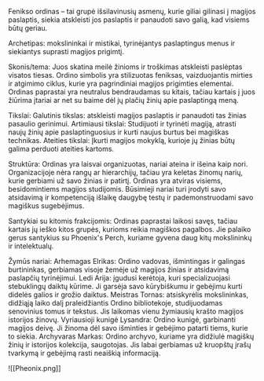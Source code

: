 Fenikso ordinas – tai grupė išsilavinusių asmenų, kurie giliai gilinasi į magijos paslaptis, siekia atskleisti jos paslaptis ir panaudoti savo galią, kad visiems būtų geriau. 

Archetipas: 
	mokslininkai ir mistikai, tyrinėjantys paslaptingus menus ir siekiantys suprasti magijos prigimtį. 

Skonis/tema: 
	Juos skatina meilė žinioms ir troškimas atskleisti paslėptas visatos tiesas. 
	Ordino simbolis yra stilizuotas feniksas, vaizduojantis mirties ir atgimimo ciklus, kurie yra pagrindiniai magijos prigimties elementai.
	Ordinas paprastai yra neutralus bendraudamas su kitais, tačiau kartais į juos žiūrima įtariai ar net su baime dėl jų plačių žinių apie paslaptingą meną.

Tikslai:
	Galutinis tikslas: atskleisti magijos paslaptis ir panaudoti tas žinias pasaulio gerinimui. 
	Artimiausi tikslai: Studijuoti ir tyrinėti magiją, atrasti naujų žinių apie paslaptinguosius ir kurti naujus burtus bei magiškas technikas. 
	Ateities tikslai: Įkurti magijos mokyklą, kurioje jų žinias būtų galima perduoti ateities kartoms. 

Struktūra: 
	Ordinas yra laisvai organizuotas, nariai ateina ir išeina kaip nori. 
	Organizacijoje nėra rangų ar hierarchijų, tačiau yra keletas žinomų narių, kurie gerbiami už savo žinias ir patirtį. 
	Ordinas yra atviras visiems, besidomintiems magijos studijomis. Būsimieji nariai turi įrodyti savo atsidavimą ir kompetenciją išlaikę daugybę testų ir pademonstruodami savo magiškus sugebėjimus. 

Santykiai su kitomis frakcijomis: 
	Ordinas paprastai laikosi savęs, tačiau kartais jų ieško kitos grupės, kurioms reikia magiškos pagalbos. 
	Jie palaiko gerus santykius su Phoenix's Perch, kuriame gyvena daug kitų mokslininkų ir intelektualų.

Žymūs nariai:
	Arhemagas Elrikas: Ordino vadovas, išmintingas ir galingas burtininkas, gerbiamas visoje žemėje už magijos žinias ir atsidavimą paslapčių tyrinėjimui. 
	Ledi Arija: įgudusi kerėtoja, kuri specializuojasi stebuklingų daiktų kūrime. Ji garsėja savo kūrybiškumu ir gebėjimu kurti didelės galios ir grožio daiktus. 
	Meistras Tornas: atsiskyrėlis mokslininkas, didžiąją laiko dalį praleidžiantis Ordino bibliotekoje, studijuodamas senovinius tomus ir tekstus. Jis laikomas vienu žymiausių krašto magijos istorijos žinovų. 
	Vyriausioji kunigė Lysandra: Ordino kunigė, garbinanti magijos deivę. Ji žinoma dėl savo išminties ir gebėjimo patarti tiems, kurie to siekia.
	Archyvaras Markas: Ordino archyvo, kuriame yra didžiulė magiškų žinių ir istorijos kolekcija, saugotojas. Jis labai gerbiamas už kruopštų įrašų tvarkymą ir gebėjimą rasti neaiškią informaciją.


![[Pheonix.png]]
